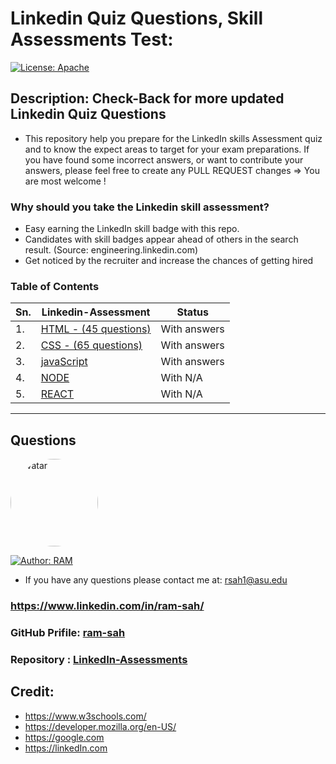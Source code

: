 # Linkedin Quiz Questions, Skill Assessments Test: 

[![License: Apache](https://img.shields.io/badge/License-Apache2.0-e10079.svg)](https://opensource.org/licenses/Apache)
<!-- ![Contributor](https://img.shields.io/badge/Contributor-1-gggddd.svg?style=flat-square) -->

## Description: Check-Back for more updated Linkedin Quiz Questions 
* This repository help you prepare for the LinkedIn skills Assessment quiz and to know the expect areas to target for your exam preparations. If you have found some incorrect answers, or want to contribute your answers, please feel free to create any PULL REQUEST changes => You are most welcome !

### Why should you take the Linkedin skill assessment?
- Easy earning the LinkedIn skill badge with this repo. 
- Candidates with skill badges appear ahead of others in the search result. (Source: engineering.linkedin.com)
- Get noticed by the recruiter and increase the chances of getting hired

### Table of Contents

| Sn.   | Linkedin-Assessment | Status |
| ----- | ----- | ----- |
| 1.    | [HTML - (45 questions)](https://github.com/ram-sah/LinkedIn-Assessments/blob/master/HTML/HTML-Quiz.md) | With answers |
| 2.    | [CSS - (65 questions)](https://github.com/ram-sah/LinkedIn-Assessments/blob/master/CSS/CSS.md) | With answers |
| 3.    | [javaScript](https://github.com/ram-sah/LinkedIn-Assessments/blob/master/javaScript/javaScript.md) | With answers |
| 4.    | [NODE](https://github.com/ram-sah/LinkedIn-Assessments/blob/master/NODE/nodejs.md) | With N/A |
| 5.    | [REACT](https://github.com/ram-sah/LinkedIn-Assessments/blob/master/react.react.md) | With N/A |




----

## Questions
            
<img src="https://github.com/ram-sah.png" alt="avatar" style="border-radius: 70px" width="140"/>

[![Author: RAM](https://img.shields.io/badge/Author-RAM_SAH-gggddd.svg)](https://opensource.org/Author/RAM)
            
- If you have any questions please contact me at: rsah1@asu.edu
### https://www.linkedin.com/in/ram-sah/
### GitHub Prifile: [ram-sah](https://github.com/ram-sah) 
### Repository : [LinkedIn-Assessments](https://github.com/ram-sah/LinkedIn-Assessments)

## Credit: 
* https://www.w3schools.com/ 
* https://developer.mozilla.org/en-US/ 
* https://google.com
* https://linkedIn.com
